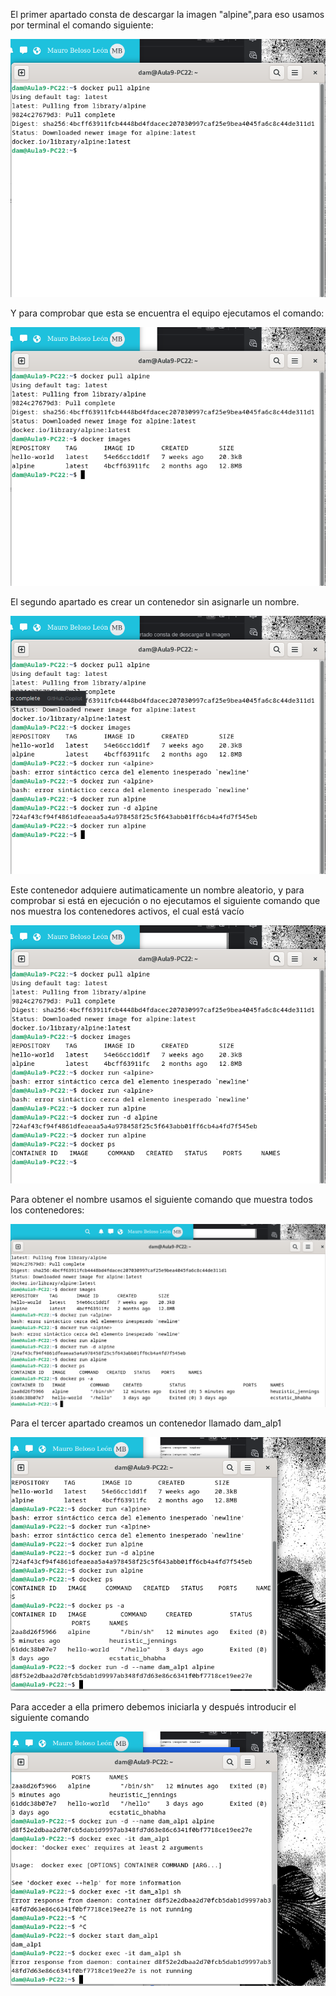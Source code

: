 El primer apartado consta de descargar la imagen "alpine",para eso usamos por terminal el comando siguiente:

![Docker1.png](Fotos/Docker1.png)

Y para comprobar que esta se encuentra el equipo ejecutamos el comando:

![Docker2.png](Fotos/Docker2.png)


El segundo apartado es crear un contenedor sin asignarle un nombre.

![Docker3.png](Fotos/Docker3.png)

Este contenedor adquiere autimaticamente un nombre aleatorio, y para comprobar si está en ejecución o no ejecutamos el siguiente comando que nos muestra los contenedores activos, el cual está vacío

![Docker4.png](Fotos/Docker4.png)

Para obtener el nombre usamos el siguiente comando que muestra todos los contenedores:

![Docker5.png](Fotos/Docker5.png)

Para el tercer apartado creamos un contenedor llamado dam_alp1

![Docker6.png](Fotos/Docker6.png)

Para acceder a ella primero debemos iniciarla y después introducir el siguiente comando

![Docker7.png](Fotos/Docker7.png)